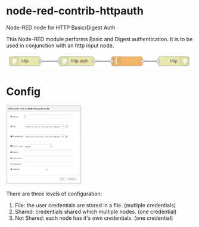 # node-red-contrib-httpauth
Node-RED node for HTTP Basic/Digest Auth

This Node-RED module performs Basic and Digest authentication.
It is to be used in conjunction with an http input node.

![flow.png](images/flow.png)

# Config #

<img src="images/config.png" style="max-width: 40%;" />

There are three levels of configuration:
1. File: the user credentials are stored in a file. (mutliple credentials)
2. Shared: credentials shared which multiple nodes. (one credential)
3. Not Shared: each node has it's own credentials. (one credential)


